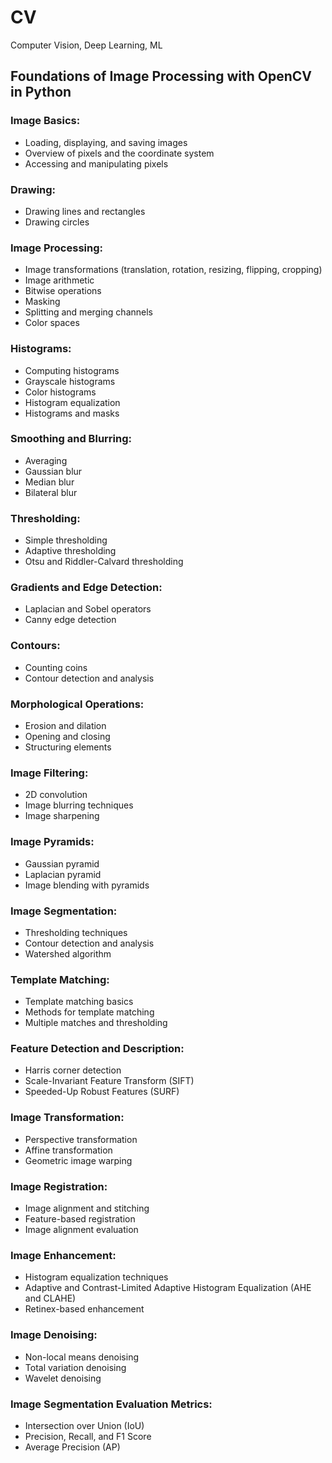 # CV
Computer Vision, Deep Learning, ML


## Foundations of Image Processing with OpenCV in Python

### Image Basics:

- Loading, displaying, and saving images
- Overview of pixels and the coordinate system
- Accessing and manipulating pixels

### Drawing:

- Drawing lines and rectangles
- Drawing circles

### Image Processing:

- Image transformations (translation, rotation, resizing, flipping, cropping)
- Image arithmetic
- Bitwise operations
- Masking
- Splitting and merging channels
- Color spaces

### Histograms:

- Computing histograms
- Grayscale histograms
- Color histograms
- Histogram equalization
- Histograms and masks

### Smoothing and Blurring:

- Averaging
- Gaussian blur
- Median blur
- Bilateral blur

### Thresholding:

- Simple thresholding
- Adaptive thresholding
- Otsu and Riddler-Calvard thresholding

### Gradients and Edge Detection:

- Laplacian and Sobel operators
- Canny edge detection

### Contours:

- Counting coins
- Contour detection and analysis

### Morphological Operations:

- Erosion and dilation
- Opening and closing
- Structuring elements

### Image Filtering:

- 2D convolution
- Image blurring techniques
- Image sharpening

### Image Pyramids:

- Gaussian pyramid
- Laplacian pyramid
- Image blending with pyramids

### Image Segmentation:

- Thresholding techniques
- Contour detection and analysis
- Watershed algorithm

### Template Matching:

- Template matching basics
- Methods for template matching
- Multiple matches and thresholding

### Feature Detection and Description:

- Harris corner detection
- Scale-Invariant Feature Transform (SIFT)
- Speeded-Up Robust Features (SURF)

### Image Transformation:

- Perspective transformation
- Affine transformation
- Geometric image warping

### Image Registration:

- Image alignment and stitching
- Feature-based registration
- Image alignment evaluation

### Image Enhancement:

- Histogram equalization techniques
- Adaptive and Contrast-Limited Adaptive Histogram Equalization (AHE and CLAHE)
- Retinex-based enhancement

### Image Denoising:

- Non-local means denoising
- Total variation denoising
- Wavelet denoising

### Image Segmentation Evaluation Metrics:

- Intersection over Union (IoU)
- Precision, Recall, and F1 Score
- Average Precision (AP)
